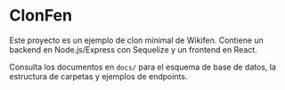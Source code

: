 # ClonFen

Este proyecto es un ejemplo de clon minimal de Wikifen. Contiene un backend en Node.js/Express con Sequelize y un frontend en React.

Consulta los documentos en `docs/` para el esquema de base de datos, la estructura de carpetas y ejemplos de endpoints.
